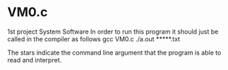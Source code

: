 # VM0.c
1st project System Software
In order to run this program it should just be called in the compiler as follows
gcc VM0.c
./a.out *****.txt

The stars indicate the command line argument that the program is able to read and interpret.
